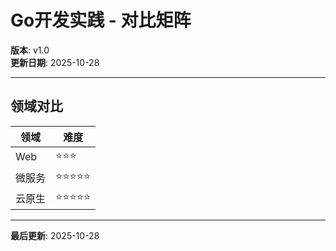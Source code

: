 # Go开发实践 - 对比矩阵

**版本**: v1.0  
**更新日期**: 2025-10-28

---

## 领域对比

| 领域 | 难度 |
|------|------|
| Web | ⭐⭐⭐ |
| 微服务 | ⭐⭐⭐⭐⭐ |
| 云原生 | ⭐⭐⭐⭐⭐ |

---

**最后更新**: 2025-10-28

